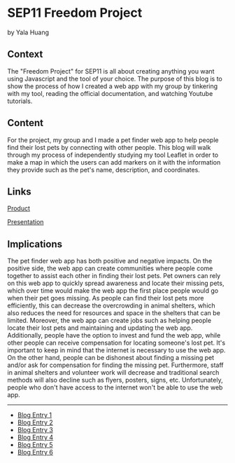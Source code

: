 # SEP11 Freedom Project
by Yala Huang

## Context
The "Freedom Project" for SEP11 is all about creating anything you want using Javascript and the tool of your choice. The purpose of this blog is to show the process of how I created a web app with my group by tinkering with my tool, reading the official documentation, and watching Youtube tutorials.

## Content
For the project, my group and I made a pet finder web app to help people find their lost pets by connecting with other people. This blog will walk through my process of independently studying my tool Leaflet in order to make a map in which the users can add markers on it with the information they provide such as the pet's name, description, and coordinates.

## Links

[Product](https://yalah5084.github.io/sep11-fp/index.html)

[Presentation](https://docs.google.com/presentation/d/1_8MxmJPayiErrXJfTolRqKTbgeRMfMC7WGCa0AnGYow/edit#slide=id.g24345b7fa2e_0_228)

## Implications
The pet finder web app has both positive and negative impacts. On the positive side, the web app can create communities where people come together to assist each other in finding their lost pets. Pet owners can rely on this web app to quickly spread awareness and locate their missing pets, which over time would make the web app the first place people would go when their pet goes missing. As people can find their lost pets more efficiently, this can decrease the overcrowding in animal shelters, which also reduces the need for resources and space in the shelters that can be limited. Moreover, the web app can create jobs such as helping people locate their lost pets and maintaining and updating the web app. Additionally, people have the option to invest and fund the web app, while other people can receive compensation for locating someone's lost pet. It's important to keep in mind that the internet is necessary to use the web app. On the other hand, people can be dishonest about finding a missing pet and/or ask for compensation for finding the missing pet. Furthermore, staff in animal shelters and volunteer work will decrease and traditional search methods will also decline such as flyers, posters, signs, etc. Unfortunately, people who don't have access to the internet won't be able to use the web app. 

---

* [Blog Entry 1](entries/entry01.md)
* [Blog Entry 2](entries/entry02.md)
* [Blog Entry 3](entries/entry03.md)
* [Blog Entry 4](entries/entry04.md)
* [Blog Entry 5](entries/entry05.md)
* [Blog Entry 6](entries/entry06.md)
